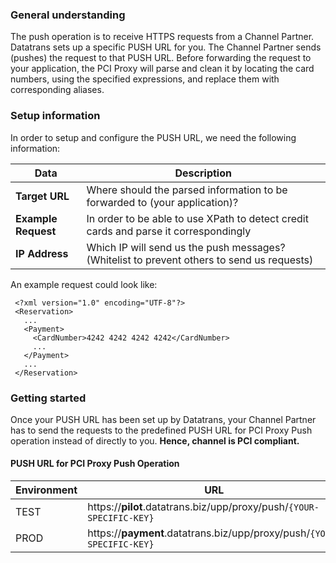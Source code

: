 ### General understanding
The push operation is to receive HTTPS requests from a Channel Partner.
Datatrans sets up a specific PUSH URL for you. The Channel Partner sends (pushes) the
request to that PUSH URL. Before forwarding the request to your application, the PCI Proxy will parse and
clean it by locating the card numbers, using the specified expressions, and replace them with corresponding aliases.

### Setup information
In order to setup and configure the PUSH URL, we need the following information:

| Data                | Description                                                                                | 
| ------------------- | ------------------------------------------------------------------------------------------ | 
| **Target URL**      | Where should the parsed information to be forwarded to (your application)?                 | 
| **Example Request** | In order to be able to use XPath to detect credit cards and parse it correspondingly       | 
| **IP Address**      | Which IP will send us the push messages? (Whitelist to prevent others to send us requests) |
 
 An example request could look like:
 
     <?xml version="1.0" encoding="UTF-8"?>
     <Reservation>
       ...
       <Payment>
         <CardNumber>4242 4242 4242 4242</CardNumber>
         ...
       </Payment>
       ...
     </Reservation>

### Getting started
Once your PUSH URL has been set up by Datatrans, your Channel Partner has to send the requests to
the predefined PUSH URL for PCI Proxy Push operation instead of directly to you.
**Hence, channel is PCI compliant.**

#### PUSH URL for PCI Proxy Push Operation
| Environment | URL           | 
| ----------- | ------------- | 
| TEST        | https://**pilot**.datatrans.biz/upp/proxy/push/`{YOUR-SPECIFIC-KEY}` | 
| PROD        | https://**payment**.datatrans.biz/upp/proxy/push/`{YOUR-SPECIFIC-KEY}`      |
